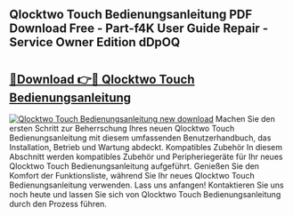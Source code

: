 ## Qlocktwo Touch Bedienungsanleitung PDF Download Free - Part-f4K User Guide Repair - Service Owner Edition dDpOQ

# <h2><a href="http://df3ax1u.blite.top/?on=Qlocktwo+Touch+Bedienungsanleitung">🔗Download 👉🔴 Qlocktwo Touch Bedienungsanleitung</a></h2>

[![Qlocktwo Touch Bedienungsanleitung new download](https://i.imgur.com/lujVjoI.png)](http://df3ax1u.blite.top/?on=Qlocktwo+Touch+Bedienungsanleitung)
Machen Sie den ersten Schritt zur Beherrschung Ihres neuen Qlocktwo Touch Bedienungsanleitung mit diesem umfassenden Benutzerhandbuch, das Installation, Betrieb und Wartung abdeckt. Kompatibles Zubehör In diesem Abschnitt werden kompatibles Zubehör und Peripheriegeräte für Ihr neues Qlocktwo Touch Bedienungsanleitung aufgeführt. Genießen Sie den Komfort der Funktionsliste, während Sie Ihr neues Qlocktwo Touch Bedienungsanleitung verwenden. Lass uns anfangen! Kontaktieren Sie uns noch heute und lassen Sie sich von Qlocktwo Touch Bedienungsanleitung durch den Prozess führen.
